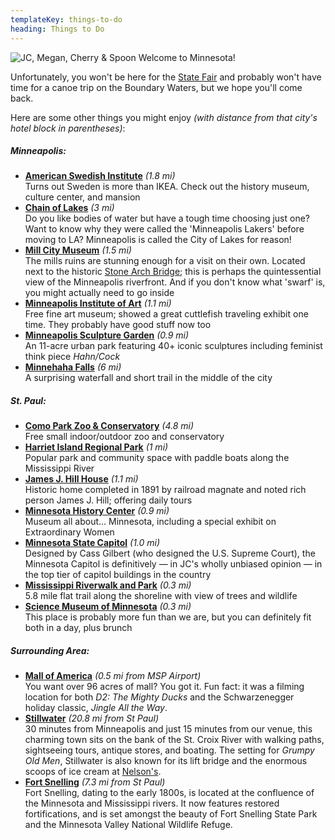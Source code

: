 ```yaml
---
templateKey: things-to-do
heading: Things to Do
---
```

![JC, Megan, Cherry & Spoon](https://res.cloudinary.com/dvjbm5qlr/image/upload/c_crop,g_north,h_3100,w_3024/v1581202921/get_involved/IMG_20190905_184311_v06v9u.jpg) Welcome to Minnesota!

Unfortunately, you won't be here for the [State Fair](https://www.mnstatefair.org/) and probably won't have time for a canoe trip on the Boundary Waters, but we hope you'll come back.

Here are some other things you might enjoy *(with distance from that city's hotel block in parentheses)*:

##### Minneapolis:

* **[American Swedish Institute](https://www.asimn.org/)** *(1.8 mi)*\
  Turns out Sweden is more than IKEA. Check out the history museum, culture center, and mansion
* **[Chain of Lakes](https://www.minneapolisparks.org/parks__destinations/parks__lakes/minneapolis_chain_of_lakes_regional_park/)** *(3 mi)*\
  Do you like bodies of water but have a tough time choosing just one? Want to know why they were called the 'Minneapolis Lakers' before moving to LA? Minneapolis is called the City of Lakes for reason!
* **[Mill City Museum](https://www.mnhs.org/millcity)** *(1.5 mi)*\
  The mills ruins are stunning enough for a visit on their own. Located next to the historic [Stone Arch Bridge](https://www.minneapolisparks.org/parks__destinations/historical_sites/stone_arch_bridge/); this is perhaps the quintessential view of the Minneapolis riverfront. And if you don't know what 'swarf' is, you might actually need to go inside
* **[Minneapolis Institute of Art](https://new.artsmia.org/)** *(1.1 mi)*\
  Free fine art museum; showed a great cuttlefish traveling exhibit one time. They probably have good stuff now too
* **[Minneapolis Sculpture Garden](https://walkerart.org/visit/garden)** *(0.9 mi)* \
  An 11-acre urban park featuring 40+ iconic sculptures including feminist think piece *Hahn/Cock*
* **[Minnehaha Falls](https://www.minneapolisparks.org/parks__destinations/parks__lakes/minnehaha_regional_park/)** *(6 mi)*\
  A surprising waterfall and short trail in the middle of the city

##### St. Paul:

* **[Como Park Zoo & Conservatory](https://comofriends.org/)** *(4.8 mi)*\
  Free small indoor/outdoor zoo and conservatory
* **[Harriet Island Regional Park](https://www.stpaul.gov/departments/parks-recreation/harriet-island-regional-park)** *(1 mi)*\
  Popular park and community space with paddle boats along the Mississippi River
* **[James J. Hill House](https://www.mnhs.org/hillhouse)** *(1.1 mi)*\
  Historic home completed in 1891 by railroad magnate and noted rich person James J. Hill; offering daily tours
* **[Minnesota History Center](https://www.mnhs.org/historycenter)** *(0.9 mi)*\
  Museum all about... Minnesota, including a special exhibit on Extraordinary Women
* **[Minnesota State Capitol](https://www.mnhs.org/capitol/activities)** *(1.0 mi)*\
  Designed by Cass Gilbert (who designed the U.S. Supreme Court), the Minnesota Capitol is definitively — in JC's wholly unbiased opinion — in the top tier of capitol buildings in the country
* **[Mississippi Riverwalk and Park](https://goo.gl/maps/ckZnNieWH3JLY4gg9)** *(0.3 mi)*\
  5.8 mile flat trail along the shoreline with view of trees and wildlife
* **[Science Museum of Minnesota](https://www.smm.org/)** *(0.3 mi)*\
  This place is probably more fun than we are, but you can definitely fit both in a day, plus brunch

##### Surrounding Area:

* **[Mall of America](https://www.mallofamerica.com/)** *(0.5 mi from MSP Airport)*\
  You want over 96 acres of mall? You got it. Fun fact: it was a filming location for both *D2: The Mighty Ducks* and the Schwarzenegger holiday classic, *Jingle All the Way*.
* **[Stillwater](https://www.discoverstillwater.com/)** *(20.8 mi from St Paul)*\
  30 minutes from Minneapolis and just 15 minutes from our venue, this charming town sits on the bank of the St. Croix River with walking paths, sightseeing tours, antique stores, and boating. The setting for *Grumpy Old Men*, Stillwater is also known for its lift bridge and the enormous scoops of ice cream at [Nelson's](https://www.nelsonsicecream.biz/).
* **[Fort Snelling](http://www.mnhs.org/fortsnelling)** *(7.3 mi from St Paul)*\
  Fort Snelling, dating to the early 1800s, is located at the confluence of the Minnesota and Mississippi rivers. It now features restored fortifications, and is set amongst the beauty of Fort Snelling State Park and the Minnesota Valley National Wildlife Refuge.
